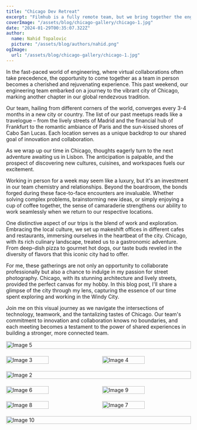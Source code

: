 ```yaml
---
title: "Chicago Dev Retreat"
excerpt: "Filmhub is a fully remote team, but we bring together the enginering team (and sometimes the whole company) regularly for a few days in one location. These Dev Retreats are a week of intense collaborative work - for once, we're all in the same room, helping, discussing and coding together, in person."
coverImage: "/assets/blog/chicago-gallery/chicago-1.jpg"
date: "2024-01-29T00:35:07.322Z"
author:
  name: Nahid Topalovic
  picture: "/assets/blog/authors/nahid.png"
ogImage:
  url: "/assets/blog/chicago-gallery/chicago-1.jpg"
---
```


In the fast-paced world of engineering, where virtual collaborations often take precedence, the opportunity to come together as a team in person becomes a cherished and rejuvenating experience. This past weekend, our engineering team embarked on a journey to the vibrant city of Chicago, marking another chapter in our global rendezvous tradition.

Our team, hailing from different corners of the world, converges every 3-4 months in a new city or country. The list of our past meetups reads like a travelogue – from the lively streets of Madrid and the financial hub of Frankfurt to the romantic ambiance of Paris and the sun-kissed shores of Cabo San Lucas. Each location serves as a unique backdrop to our shared goal of innovation and collaboration.

As we wrap up our time in Chicago, thoughts eagerly turn to the next adventure awaiting us in Lisbon. The anticipation is palpable, and the prospect of discovering new cultures, cuisines, and workspaces fuels our excitement.

Working in person for a week may seem like a luxury, but it's an investment in our team chemistry and relationships. Beyond the boardroom, the bonds forged during these face-to-face encounters are invaluable. Whether solving complex problems, brainstorming new ideas, or simply enjoying a cup of coffee together, the sense of camaraderie strengthens our ability to work seamlessly when we return to our respective locations.

One distinctive aspect of our trips is the blend of work and exploration. Embracing the local culture, we set up makeshift offices in different cafes and restaurants, immersing ourselves in the heartbeat of the city. Chicago, with its rich culinary landscape, treated us to a gastronomic adventure. From deep-dish pizza to gourmet hot dogs, our taste buds reveled in the diversity of flavors that this iconic city had to offer.

For me, these gatherings are not only an opportunity to collaborate professionally but also a chance to indulge in my passion for street photography. Chicago, with its stunning architecture and lively streets, provided the perfect canvas for my hobby. In this blog post, I'll share a glimpse of the city through my lens, capturing the essence of our time spent exploring and working in the Windy City.

Join me on this visual journey as we navigate the intersections of technology, teamwork, and the tantalizing tastes of Chicago. Our team's commitment to innovation and collaboration knows no boundaries, and each meeting becomes a testament to the power of shared experiences in building a stronger, more connected team.


<!-- ![Image](/assets/blog/chicago-gallery/chicago-2.jpg)

![Image](/assets/blog/chicago-gallery/chicago-3.jpg)

![Image](/assets/blog/chicago-gallery/chicago-4.jpg)

![Image](/assets/blog/chicago-gallery/chicago-5.jpg)

![Image](/assets/blog/chicago-gallery/chicago-6.jpg)

![Image](/assets/blog/chicago-gallery/chicago-7.jpg)

![Image](/assets/blog/chicago-gallery/chicago-8.jpg)

![Image](/assets/blog/chicago-gallery/chicago-9.jpg)

![Image](/assets/blog/chicago-gallery/chicago-10.jpg) -->

<div style="display: flex; justify-content: space-between; margin-bottom: 20px;">
  <img src="/assets/blog/chicago-gallery/chicago-5.jpg" alt="Image 5" style="width: 100%; height: 50%;">
</div>

<div style="display: flex; justify-content: space-between; margin-bottom: 20px;">
  <img src="/assets/blog/chicago-gallery/chicago-3 Large.jpeg" alt="Image 3" style="width: 48%;">
  <img src="/assets/blog/chicago-gallery/chicago-4 Large.jpeg" alt="Image 4" style="width: 48%;">
</div>

<div style="display: flex; justify-content: space-between; margin-bottom: 20px;">
  <img src="/assets/blog/chicago-gallery/chicago-2 Large.jpeg" alt="Image 2" style="width: 100%;">
</div>

<div style="display: flex; justify-content: space-between; margin-bottom: 20px;">
  <img src="/assets/blog/chicago-gallery/chicago-6 Large.jpeg" alt="Image 6" style="width: 48%;">
  <img src="/assets/blog/chicago-gallery/chicago-9 Large.jpeg" alt="Image 9" style="width: 48%;">
</div>

<div style="display: flex; justify-content: space-between; margin-bottom: 20px;">
  <img src="/assets/blog/chicago-gallery/chicago-8 Large.jpeg" alt="Image 8" style="width: 48%;">
  <img src="/assets/blog/chicago-gallery/chicago-7 Large.jpeg" alt="Image 7" style="width: 48%;">
</div>

<div style="display: flex; justify-content: space-between;">
  <img src="/assets/blog/chicago-gallery/chicago-10.jpg" alt="Image 10" style="width: 100%;">
</div>

